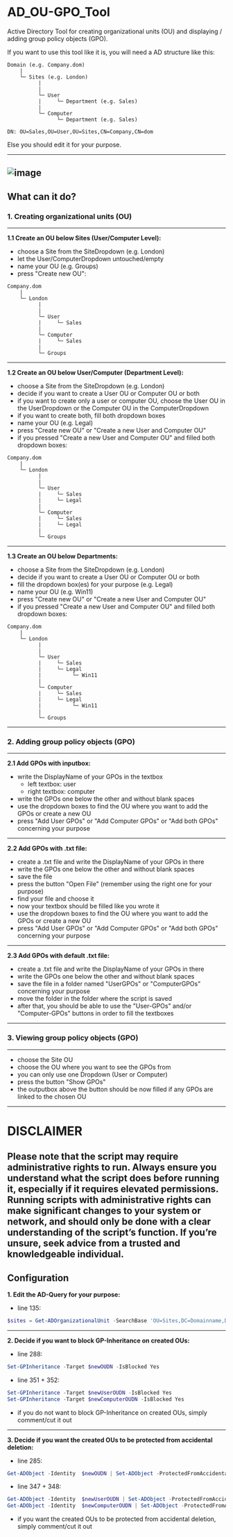 # AD_OU-GPO_Tool
Active Directory Tool for creating organizational units (OU) and displaying / adding group policy objects (GPO).

If you want to use this tool like it is, you will need a AD structure like this:
```
Domain (e.g. Company.dom)
    |
    └─ Sites (e.g. London)
          |
          |
          └─ User
          |     └─ Department (e.g. Sales)
          |
          └─ Computer
                └─ Department (e.g. Sales)

DN: OU=Sales,OU=User,OU=Sites,CN=Company,CN=dom
```
Else you should edit it for your purpose.




---
![image](https://github.com/74RL/AD_OU-GPO_Tool/assets/153525115/2062a100-7d05-472b-92d7-711da093c62e)
---


## What can it do?


### 1. Creating organizational units (OU)
---

**1.1 Create an OU below Sites (User/Computer Level):**
+ choose a Site from the SiteDropdown (e.g. London)
+ let the User/ComputerDropdown untouched/empty
+ name your OU (e.g. Groups)
+ press "Create new OU":
```
Company.dom
    |
    └─ London
          |
          |
          └─ User
          |     └─ Sales
          |
          └─ Computer
          |     └─ Sales
          |
          └─ Groups
```

---
**1.2 Create an OU below User/Computer (Department Level):**
+ choose a Site from the SiteDropdown (e.g. London)
+ decide if you want to create a User OU or Computer OU or both
+ if you want to create only a user or computer OU, choose the User OU in the UserDropdown or the Computer OU in the ComputerDropdown
+ if you want to create both, fill both dropdown boxes
+ name your OU (e.g. Legal)
+ press "Create new OU" or "Create a new User and Computer OU"
+ if you pressed "Create a new User and Computer OU" and filled both dropdown boxes:
```
Company.dom
    |
    └─ London
          |
          |
          └─ User
          |     └─ Sales
          |     └─ Legal      
          |
          └─ Computer
          |     └─ Sales
          |     └─ Legal
          |
          └─ Groups
```

---
**1.3 Create an OU below Departments:**
+ choose a Site from the SiteDropdown (e.g. London)
+ decide if you want to create a User OU or Computer OU or both
+ fill the dropdown box(es) for your purpose (e.g. Legal)
+ name your OU (e.g. Win11)
+ press "Create new OU" or "Create a new User and Computer OU"
+ if you pressed "Create a new User and Computer OU" and filled both dropdown boxes:
```
Company.dom
    |
    └─ London
          |
          |
          └─ User
          |     └─ Sales
          |     └─ Legal
          |          └─ Win11      
          |
          └─ Computer
          |     └─ Sales
          |     └─ Legal
          |          └─ Win11
          |
          └─ Groups
```
---

### 2. Adding group policy objects (GPO)
---

**2.1 Add GPOs with inputbox:**
+ write the DisplayName of your GPOs in the textbox
    + left textbox: user
    + right textbox: computer
+ write the GPOs one below the other and without blank spaces
+ use the dropdown boxes to find the OU where you want to add the GPOs or create a new OU
+ press "Add User GPOs" or "Add Computer GPOs" or "Add both GPOs" concerning your purpose

---
**2.2 Add GPOs with .txt file:**
+ create a .txt file and write the DisplayName of your GPOs in there
+ write the GPOs one below the other and without blank spaces
+ save the file
+ press the button "Open File" (remember using the right one for your purpose)
+ find your file and choose it
+ now your textbox should be filled like you wrote it
+ use the dropdown boxes to find the OU where you want to add the GPOs or create a new OU
+ press "Add User GPOs" or "Add Computer GPOs" or "Add both GPOs" concerning your purpose

---
**2.3 Add GPOs with default .txt file:**
+ create a .txt file and write the DisplayName of your GPOs in there
+ write the GPOs one below the other and without blank spaces
+ save the file in a folder named "UserGPOs" or "ComputerGPOs" concerning your purpose
+ move the folder in the folder where the script is saved
+ after that, you should be able to use the  "User-GPOs" and/or "Computer-GPOs" buttons in order to fill the textboxes
---

### 3. Viewing group policy objects (GPO)
---

+ choose the Site OU
+ choose the OU where you want to see the GPOs from
+ you can only use one Dropdown (User or Computer)
+ press the button "Show GPOs"
+ the outputbox above the button should be now filled if any GPOs are linked to the chosen OU

---
# DISCLAIMER
Please note that the script may require administrative rights to run.
Always ensure you understand what the script does before running it, especially if it requires elevated permissions.
Running scripts with administrative rights can make significant changes to your system or network, and should only be done with a clear understanding of the script’s function.
If you’re unsure, seek advice from a trusted and knowledgeable individual.
---


## Configuration


**1. Edit the AD-Query for your purpose:**
+ line 135:
```ps1
$sites = Get-ADOrganizationalUnit -SearchBase 'OU=Sites,DC=Domainname,DC=dom/com' -Filter * | Where-Object { $_.DistinguishedName -match '^ou=[^,]+,OU=Sites,DC=Domainname,DC=dom/com$' }
```

---
**2. Decide if you want to block GP-Inheritance on created OUs:**
+ line 288:
```ps1
Set-GPInheritance -Target $newOUDN -IsBlocked Yes
```
+ line 351 + 352:
```ps1
Set-GPInheritance -Target $newUserOUDN -IsBlocked Yes
Set-GPInheritance -Target $newComputerOUDN -IsBlocked Yes
```
+ if you do not want to block GP-Inheritance on created OUs, simply comment/cut it out

---
**3. Decide if you want the created OUs to be protected from accidental deletion:**
+ line 285:
```ps1
Get-ADObject -Identity  $newOUDN | Set-ADObject -ProtectedFromAccidentalDeletion:$false
```
+ line 347 + 348:
```ps1
Get-ADObject -Identity  $newUserOUDN | Set-ADObject -ProtectedFromAccidentalDeletion:$false
Get-ADObject -Identity  $newComputerOUDN | Set-ADObject -ProtectedFromAccidentalDeletion:$false
```
+ if you want the created OUs to be protected from accidental deletion, simply comment/cut it out
